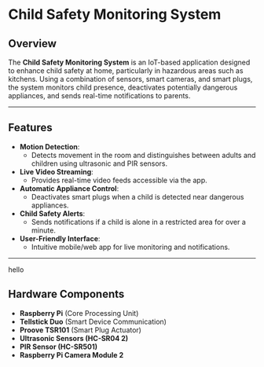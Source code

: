 # Child Safety Monitoring System

## Overview

The **Child Safety Monitoring System** is an IoT-based application designed to enhance child safety at home, particularly in hazardous areas such as kitchens. Using a combination of sensors, smart cameras, and smart plugs, the system monitors child presence, deactivates potentially dangerous appliances, and sends real-time notifications to parents.

---

## Features

- **Motion Detection**: 
  - Detects movement in the room and distinguishes between adults and children using ultrasonic and PIR sensors.
- **Live Video Streaming**: 
  - Provides real-time video feeds accessible via the app.
- **Automatic Appliance Control**:
  - Deactivates smart plugs when a child is detected near dangerous appliances.
- **Child Safety Alerts**:
  - Sends notifications if a child is alone in a restricted area for over a minute.
- **User-Friendly Interface**: 
  - Intuitive mobile/web app for live monitoring and notifications.

---
hello
## Hardware Components

- **Raspberry Pi** (Core Processing Unit)
- **Tellstick Duo** (Smart Device Communication)
- **Proove TSR101** (Smart Plug Actuator)
- **Ultrasonic Sensors (HC-SR04 2)**
- **PIR Sensor (HC-SR501)**
- **Raspberry Pi Camera Module 2**
